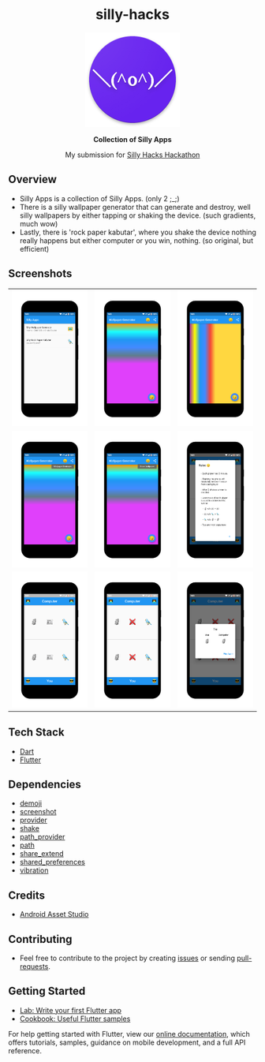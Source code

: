 <h1 align="center">silly-hacks</h1>

<p align="center"><img src="https://raw.githubusercontent.com/piedcipher/silly-hacks/master/readme-assets/app_icon.png"></p>

<b><p align="center">Collection of Silly Apps</p></b>

<p align="center">My submission for <a href="https://sillyhacks.online">Silly Hacks Hackathon</a></p>

## Overview

- Silly Apps is a collection of Silly Apps. (only 2 ;_;)
- There is a silly wallpaper generator that can generate and destroy, well silly wallpapers by either tapping or shaking the device. (such gradients, much wow)
- Lastly, there is 'rock paper kabutar', where you shake the device nothing really happens but either computer or you win, nothing. (so original, but efficient)

## Screenshots

<table>
    <tr>
        <td><img src="https://raw.githubusercontent.com/piedcipher/silly-hacks/master/readme-assets/screenshots/s1.png"></td>
        <td><img src="https://raw.githubusercontent.com/piedcipher/silly-hacks/master/readme-assets/screenshots/s2.png"></td>
        <td><img src="https://raw.githubusercontent.com/piedcipher/silly-hacks/master/readme-assets/screenshots/s3.png"></td>
    </tr>
    <tr>
        <td><img src="https://raw.githubusercontent.com/piedcipher/silly-hacks/master/readme-assets/screenshots/s4.png"></td>
        <td><img src="https://raw.githubusercontent.com/piedcipher/silly-hacks/master/readme-assets/screenshots/s5.png"></td>
        <td><img src="https://raw.githubusercontent.com/piedcipher/silly-hacks/master/readme-assets/screenshots/s6.png"></td>
    </tr>
    <tr>
        <td><img src="https://raw.githubusercontent.com/piedcipher/silly-hacks/master/readme-assets/screenshots/s7.png"></td>
        <td><img src="https://raw.githubusercontent.com/piedcipher/silly-hacks/master/readme-assets/screenshots/s8.png"></td>
        <td><img src="https://raw.githubusercontent.com/piedcipher/silly-hacks/master/readme-assets/screenshots/s9.png"></td>
    </tr>
</table>

## Tech Stack

- [Dart](https://dart.dev)
- [Flutter](https://flutter.dev)

## Dependencies

- [demoji](https://pub.dev/packages/demoji)
- [screenshot](https://pub.dev/packages/screenshot)
- [provider](https://pub.dev/packages/provider)
- [shake](https://pub.dev/packages/shake)
- [path_provider](https://pub.dev/packages/path_provider)
- [path](https://pub.dev/packages/path)
- [share_extend](https://pub.dev/packages/share_extend)
- [shared_preferences](https://pub.dev/packages/shared_preferences)
- [vibration](https://pub.dev/packages/vibration)

## Credits

- [Android Asset Studio](https://romannurik.github.io/AndroidAssetStudio/)

## Contributing
- Feel free to contribute to the project by creating [issues](https://github.com/piedcipher/silly-hacks/issues) or sending [pull-requests](https://github.com/piedcipher/silly-hacks/pulls).

## Getting Started

- [Lab: Write your first Flutter app](https://flutter.dev/docs/get-started/codelab)
- [Cookbook: Useful Flutter samples](https://flutter.dev/docs/cookbook)

For help getting started with Flutter, view our
[online documentation](https://flutter.dev/docs), which offers tutorials,
samples, guidance on mobile development, and a full API reference.
